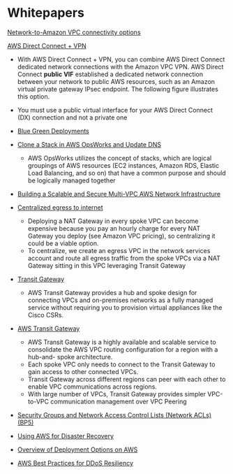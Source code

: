 # Whitepapers

[Network-to-Amazon VPC connectivity options](https://docs.aws.amazon.com/whitepapers/latest/aws-vpc-connectivity-options/network-to-amazon-vpc-connectivity-options.html)

[AWS Direct Connect + VPN](https://docs.aws.amazon.com/whitepapers/latest/aws-vpc-connectivity-options/aws-direct-connect-vpn.html)

- With AWS Direct Connect + VPN, you can combine AWS Direct Connect dedicated network connections with the Amazon VPC VPN. AWS Direct Connect **public VIF** established a dedicated network connection between your network to public AWS resources, such as an Amazon virtual private gateway IPsec endpoint. The following figure illustrates this option.
- You must use a public virtual interface for your AWS Direct Connect (DX) connection and not a private one


- [Blue Green Deployments](https://d0.awsstatic.com/whitepapers/AWS_Blue_Green_Deployments.pdf)
- [Clone a Stack in AWS OpsWorks and Update DNS](https://docs.aws.amazon.com/whitepapers/latest/blue-green-deployments/clone-a-stack-in-aws-opsworks-and-update-dns.html)
  - AWS OpsWorks utilizes the concept of stacks, which are logical groupings of AWS resources (EC2 instances, Amazon RDS, Elastic Load Balancing, and so on) that have a common purpose and should be logically managed together
- [Building a Scalable and Secure Multi-VPC AWS Network Infrastructure](https://d1.awsstatic.com/whitepapers/building-a-scalable-and-secure-multi-vpc-aws-network-infrastructure.pdf)

- [Centralized egress to internet](https://docs.aws.amazon.com/whitepapers/latest/building-scalable-secure-multi-vpc-network-infrastructure/centralized-egress-to-internet.html)

  - Deploying a NAT Gateway in every spoke VPC can become expensive because you pay an hourly charge for every NAT Gateway you deploy (see Amazon VPC pricing), so centralizing it could be a viable option. 
  - To centralize, we create an egress VPC in the network services account and route all egress traffic from the spoke VPCs via a NAT Gateway sitting in this VPC leveraging Transit Gateway

- [Transit Gateway](https://docs.aws.amazon.com/whitepapers/latest/building-scalable-secure-multi-vpc-network-infrastructure/transit-gateway.html)
  - AWS Transit Gateway provides a hub and spoke design for connecting VPCs and on-premises networks as a fully managed service without requiring you to provision virtual appliances like the Cisco CSRs.

- [AWS Transit Gateway](https://docs.aws.amazon.com/whitepapers/latest/aws-vpc-connectivity-options/aws-transit-gateway.html)

  - AWS Transit Gateway is a highly available and scalable service to consolidate the AWS VPC routing configuration for a region with a hub-and- spoke architecture. 
  - Each spoke VPC only needs to connect to the Transit Gateway to gain access to other connected VPCs. 
  - Transit Gateway across different regions can peer with each other to enable VPC communications across regions. 
  - With large number of VPCs, Transit Gateway provides simpler VPC-to-VPC communication management over VPC Peering

- [Security Groups and Network Access Control Lists (Network ACLs) (BP5)](https://docs.aws.amazon.com/whitepapers/latest/aws-best-practices-ddos-resiliency/security-groups-and-network-access-control-lists-nacls-bp5.html)
- [Using AWS for Disaster Recovery](https://aws.amazon.com/blogs/aws/new-whitepaper-use-aws-for-disaster-recovery)
- [Overview of Deployment Options on AWS](https://docs.aws.amazon.com/whitepapers/latest/overview-deployment-options/aws-deployment-services.html)
- [AWS Best Practices for DDoS Resiliency](https://docs.aws.amazon.com/whitepapers/latest/aws-best-practices-ddos-resiliency/welcome.html)

